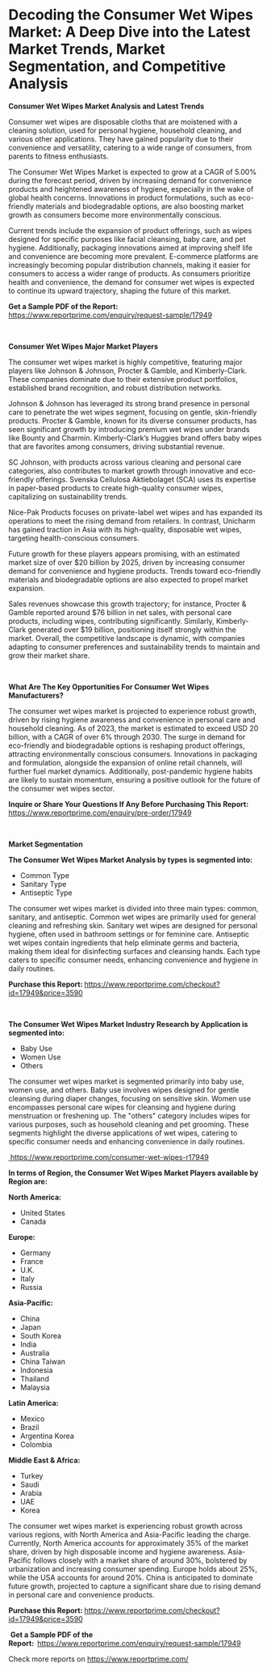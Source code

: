 <p><h1>Decoding the Consumer Wet Wipes Market: A Deep Dive into the Latest Market Trends, Market Segmentation, and Competitive Analysis</h1></p><p><strong>Consumer Wet Wipes Market Analysis and Latest Trends</strong></p>
<p><p>Consumer wet wipes are disposable cloths that are moistened with a cleaning solution, used for personal hygiene, household cleaning, and various other applications. They have gained popularity due to their convenience and versatility, catering to a wide range of consumers, from parents to fitness enthusiasts.</p><p>The Consumer Wet Wipes Market is expected to grow at a CAGR of 5.00% during the forecast period, driven by increasing demand for convenience products and heightened awareness of hygiene, especially in the wake of global health concerns. Innovations in product formulations, such as eco-friendly materials and biodegradable options, are also boosting market growth as consumers become more environmentally conscious.</p><p>Current trends include the expansion of product offerings, such as wipes designed for specific purposes like facial cleansing, baby care, and pet hygiene. Additionally, packaging innovations aimed at improving shelf life and convenience are becoming more prevalent. E-commerce platforms are increasingly becoming popular distribution channels, making it easier for consumers to access a wider range of products. As consumers prioritize health and convenience, the demand for consumer wet wipes is expected to continue its upward trajectory, shaping the future of this market.</p></p>
<p><strong>Get a Sample PDF of the Report:&nbsp;</strong> <a href="https://www.reportprime.com/enquiry/request-sample/17949?utm_campaign=2793&utm_medium=2&utm_source=Github&utm_content=ia&utm_term=18032025&utm_id=consumer-wet-wipes">https://www.reportprime.com/enquiry/request-sample/17949</a></p>
<p>&nbsp;</p>
<p><strong>Consumer Wet Wipes Major Market Players</strong></p>
<p><p>The consumer wet wipes market is highly competitive, featuring major players like Johnson & Johnson, Procter & Gamble, and Kimberly-Clark. These companies dominate due to their extensive product portfolios, established brand recognition, and robust distribution networks.</p><p>Johnson & Johnson has leveraged its strong brand presence in personal care to penetrate the wet wipes segment, focusing on gentle, skin-friendly products. Procter & Gamble, known for its diverse consumer products, has seen significant growth by introducing premium wet wipes under brands like Bounty and Charmin. Kimberly-Clark’s Huggies brand offers baby wipes that are favorites among consumers, driving substantial revenue.</p><p>SC Johnson, with products across various cleaning and personal care categories, also contributes to market growth through innovative and eco-friendly offerings. Svenska Cellulosa Aktiebolaget (SCA) uses its expertise in paper-based products to create high-quality consumer wipes, capitalizing on sustainability trends.</p><p>Nice-Pak Products focuses on private-label wet wipes and has expanded its operations to meet the rising demand from retailers. In contrast, Unicharm has gained traction in Asia with its high-quality, disposable wet wipes, targeting health-conscious consumers.</p><p>Future growth for these players appears promising, with an estimated market size of over $20 billion by 2025, driven by increasing consumer demand for convenience and hygiene products. Trends toward eco-friendly materials and biodegradable options are also expected to propel market expansion.</p><p>Sales revenues showcase this growth trajectory; for instance, Procter & Gamble reported around $76 billion in net sales, with personal care products, including wipes, contributing significantly. Similarly, Kimberly-Clark generated over $19 billion, positioning itself strongly within the market. Overall, the competitive landscape is dynamic, with companies adapting to consumer preferences and sustainability trends to maintain and grow their market share.</p></p>
<p>&nbsp;</p>
<p><strong>What Are The Key Opportunities For Consumer Wet Wipes Manufacturers?</strong></p>
<p><p>The consumer wet wipes market is projected to experience robust growth, driven by rising hygiene awareness and convenience in personal care and household cleaning. As of 2023, the market is estimated to exceed USD 20 billion, with a CAGR of over 6% through 2030. The surge in demand for eco-friendly and biodegradable options is reshaping product offerings, attracting environmentally conscious consumers. Innovations in packaging and formulation, alongside the expansion of online retail channels, will further fuel market dynamics. Additionally, post-pandemic hygiene habits are likely to sustain momentum, ensuring a positive outlook for the future of the consumer wet wipes sector.</p></p>
<p><strong>Inquire or Share Your Questions If Any Before Purchasing This Report:</strong> <a href="https://www.reportprime.com/enquiry/pre-order/17949?utm_campaign=2793&utm_medium=2&utm_source=Github&utm_content=ia&utm_term=18032025&utm_id=consumer-wet-wipes">https://www.reportprime.com/enquiry/pre-order/17949</a></p>
<p>&nbsp;</p>
<p><strong>Market Segmentation</strong></p>
<p><strong>The Consumer Wet Wipes Market Analysis by types is segmented into:</strong></p>
<p><ul><li>Common Type</li><li>Sanitary Type</li><li>Antiseptic Type</li></ul></p>
<p><p>The consumer wet wipes market is divided into three main types: common, sanitary, and antiseptic. Common wet wipes are primarily used for general cleaning and refreshing skin. Sanitary wet wipes are designed for personal hygiene, often used in bathroom settings or for feminine care. Antiseptic wet wipes contain ingredients that help eliminate germs and bacteria, making them ideal for disinfecting surfaces and cleansing hands. Each type caters to specific consumer needs, enhancing convenience and hygiene in daily routines.</p></p>
<p><strong>Purchase this Report:&nbsp;</strong><a href="https://www.reportprime.com/checkout?id=17949&price=3590&utm_campaign=2793&utm_medium=2&utm_source=Github&utm_content=ia&utm_term=18032025&utm_id=consumer-wet-wipes">https://www.reportprime.com/checkout?id=17949&price=3590</a></p>
<p>&nbsp;</p>
<p><strong>The Consumer Wet Wipes Market Industry Research by Application is segmented into:</strong></p>
<p><ul><li>Baby Use</li><li>Women Use</li><li>Others</li></ul></p>
<p><p>The consumer wet wipes market is segmented primarily into baby use, women use, and others. Baby use involves wipes designed for gentle cleansing during diaper changes, focusing on sensitive skin. Women use encompasses personal care wipes for cleansing and hygiene during menstruation or freshening up. The "others" category includes wipes for various purposes, such as household cleaning and pet grooming. These segments highlight the diverse applications of wet wipes, catering to specific consumer needs and enhancing convenience in daily routines.</p></p>
<p><a href="https://www.reportprime.com/consumer-wet-wipes-r17949?utm_campaign=2793&utm_medium=2&utm_source=Github&utm_content=ia&utm_term=18032025&utm_id=consumer-wet-wipes">&nbsp;https://www.reportprime.com/consumer-wet-wipes-r17949</a></p>
<p><strong>In terms of Region, the Consumer Wet Wipes Market Players available by Region are:</strong></p>
<p>
    <p> <strong> North America: </strong>
        <ul>
            <li>United States</li>
            <li>Canada</li>
        </ul>
        </p> 
    <p> <strong> Europe: </strong>
        <ul>
            <li>Germany</li>
            <li>France</li>
            <li>U.K.</li>
            <li>Italy</li>
            <li>Russia</li>
        </ul>
        </p> 
    <p> <strong> Asia-Pacific: </strong>
        <ul>
            <li>China</li>
            <li>Japan</li>
            <li>South Korea</li>
            <li>India</li>
            <li>Australia</li>
            <li>China Taiwan</li>
            <li>Indonesia</li>
            <li>Thailand</li>
            <li>Malaysia</li>
        </ul>
        </p> 
    <p> <strong> Latin America: </strong>
        <ul>
            <li>Mexico</li>
            <li>Brazil</li>
            <li>Argentina Korea</li>
            <li>Colombia</li>
        </ul>
        </p> 
    <p> <strong> Middle East & Africa: </strong>
        <ul>
            <li>Turkey</li>
            <li>Saudi</li>
            <li>Arabia</li>
            <li>UAE</li>
            <li>Korea</li>
        </ul>
    </p>
    </p>
<p><p>The consumer wet wipes market is experiencing robust growth across various regions, with North America and Asia-Pacific leading the charge. Currently, North America accounts for approximately 35% of the market share, driven by high disposable income and hygiene awareness. Asia-Pacific follows closely with a market share of around 30%, bolstered by urbanization and increasing consumer spending. Europe holds about 25%, while the USA accounts for around 20%. China is anticipated to dominate future growth, projected to capture a significant share due to rising demand in personal care and convenience products.</p></p>
<p><strong>Purchase this Report: </strong><a href="https://www.reportprime.com/checkout?id=17949&price=3590&utm_campaign=2793&utm_medium=2&utm_source=Github&utm_content=ia&utm_term=18032025&utm_id=consumer-wet-wipes">https://www.reportprime.com/checkout?id=17949&price=3590</a></p>
<p>&nbsp;<strong>Get a Sample PDF of the Report:&nbsp;&nbsp;</strong><a href="https://www.reportprime.com/enquiry/request-sample/17949?utm_campaign=2793&utm_medium=2&utm_source=Github&utm_content=ia&utm_term=18032025&utm_id=consumer-wet-wipes">https://www.reportprime.com/enquiry/request-sample/17949</a></p>
<p><strong></strong></p>
<p>Check more reports on <a href="https://www.reportprime.com/?utm_campaign=2793&utm_medium=2&utm_source=Github&utm_content=ia&utm_term=18032025&utm_id=consumer-wet-wipes">https://www.reportprime.com/</a></p>
